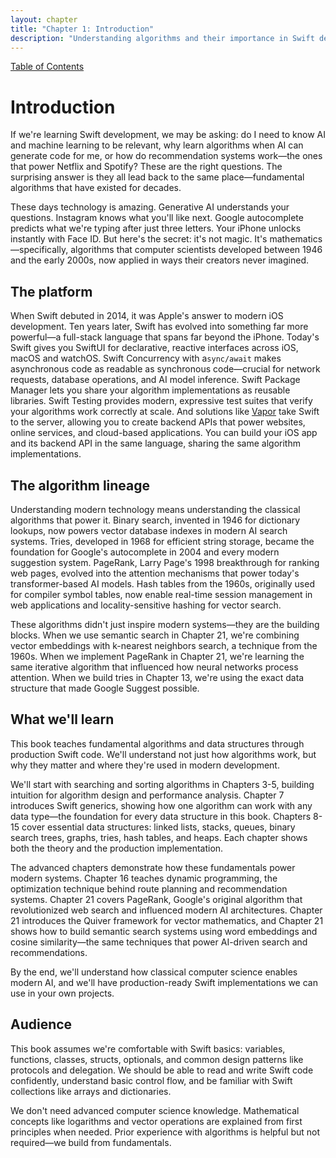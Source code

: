 ```yaml
---
layout: chapter
title: "Chapter 1: Introduction"
description: "Understanding algorithms and their importance in Swift development"
---
```


<div class="top-nav">
  <a href="index">Table of Contents</a>
</div>

# Introduction

If we're learning Swift development, we may be asking: do I need to know AI and machine learning to be relevant, why learn algorithms when AI can generate code for me, or how do recommendation systems work—the ones that power Netflix and Spotify? These are the right questions. The surprising answer is they all lead back to the same place—fundamental algorithms that have existed for decades.

These days technology is amazing. Generative AI understands your questions. Instagram knows what you'll like next. Google autocomplete predicts what we're typing after just three letters. Your iPhone unlocks instantly with Face ID. But here's the secret: it's not magic. It's mathematics—specifically, algorithms that computer scientists developed between 1946 and the early 2000s, now applied in ways their creators never imagined.

## The platform

When Swift debuted in 2014, it was Apple's answer to modern iOS development. Ten years later, Swift has evolved into something far more powerful—a full-stack language that spans far beyond the iPhone. Today's Swift gives you SwiftUI for declarative, reactive interfaces across iOS, macOS and watchOS. Swift Concurrency with a`sync/await` makes asynchronous code as readable as synchronous code—crucial for network requests, database operations, and AI model inference. Swift Package Manager lets you share your algorithm implementations as reusable libraries. Swift Testing provides modern, expressive test suites that verify your algorithms work correctly at scale. And solutions like [Vapor](https://github.com/vapor/vapor) take Swift to the server, allowing you to create backend APIs that power websites, online services, and cloud-based applications. You can build your iOS app and its backend API in the same language, sharing the same algorithm implementations.

## The algorithm lineage

Understanding modern technology means understanding the classical algorithms that power it. Binary search, invented in 1946 for dictionary lookups, now powers vector database indexes in modern AI search systems. Tries, developed in 1968 for efficient string storage, became the foundation for Google's autocomplete in 2004 and every modern suggestion system. PageRank, Larry Page's 1998 breakthrough for ranking web pages, evolved into the attention mechanisms that power today's transformer-based AI models. Hash tables from the 1960s, originally used for compiler symbol tables, now enable real-time session management in web applications and locality-sensitive hashing for vector search.

These algorithms didn't just inspire modern systems—they are the building blocks. When we use semantic search in Chapter 21, we're combining vector embeddings with k-nearest neighbors search, a technique from the 1960s. When we implement PageRank in Chapter 21, we're learning the same iterative algorithm that influenced how neural networks process attention. When we build tries in Chapter 13, we're using the exact data structure that made Google Suggest possible.

## What we'll learn

This book teaches fundamental algorithms and data structures through production Swift code. We'll understand not just how algorithms work, but why they matter and where they're used in modern development.

We'll start with searching and sorting algorithms in Chapters 3-5, building intuition for algorithm design and performance analysis. Chapter 7 introduces Swift generics, showing how one algorithm can work with any data type—the foundation for every data structure in this book. Chapters 8-15 cover essential data structures: linked lists, stacks, queues, binary search trees, graphs, tries, hash tables, and heaps. Each chapter shows both the theory and the production implementation.

The advanced chapters demonstrate how these fundamentals power modern systems. Chapter 16 teaches dynamic programming, the optimization technique behind route planning and recommendation systems. Chapter 21 covers PageRank, Google's original algorithm that revolutionized web search and influenced modern AI architectures. Chapter 21 introduces the Quiver framework for vector mathematics, and Chapter 21 shows how to build semantic search systems using word embeddings and cosine similarity—the same techniques that power AI-driven search and recommendations.

By the end, we'll understand how classical computer science enables modern AI, and we'll have production-ready Swift implementations we can use in your own projects.

## Audience

This book assumes we're comfortable with Swift basics: variables, functions, classes, structs, optionals, and common design patterns like protocols and delegation. We should be able to read and write Swift code confidently, understand basic control flow, and be familiar with Swift collections like arrays and dictionaries.

We don't need advanced computer science knowledge. Mathematical concepts like logarithms and vector operations are explained from first principles when needed. Prior experience with algorithms is helpful but not required—we build from fundamentals.
